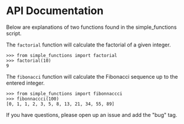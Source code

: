 # API Documentation
Below are explanations of two functions found in the simple_functions script. 

The `factorial` function will calculate the factorial of a given integer.

    >>> from simple_functions import factorial
    >>> factorial(10)
    9

The `fibonacci` function will calculate the Fibonacci sequence up to the entered
integer.

    >>> from simple_functions import fibonnaccci
    >>> fibonnaccci(100)
    [0, 1, 1, 2, 3, 5, 8, 13, 21, 34, 55, 89]

If you have questions, please open up an issue and add the "bug" tag.
